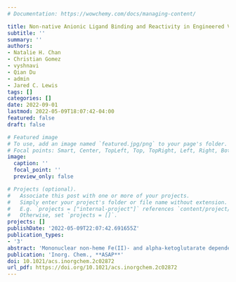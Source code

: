 ```yaml
---
# Documentation: https://wowchemy.com/docs/managing-content/

title: Non-native Anionic Ligand Binding and Reactivity in Engineered Variants of the Fe(II)- and α-Ketoglutarate-Dependent Oxygenase, SadA
subtitle: ''
summary: ''
authors:
- Natalie H. Chan
- Christian Gomez
- vyshnavi
- Qian Du
- admin
- Jared C. Lewis
tags: []
categories: []
date: 2022-09-01
lastmod: 2022-05-09T18:07:42-04:00
featured: false
draft: false

# Featured image
# To use, add an image named `featured.jpg/png` to your page's folder.
# Focal points: Smart, Center, TopLeft, Top, TopRight, Left, Right, BottomLeft, Bottom, BottomRight.
image:
  caption: ''
  focal_point: ''
  preview_only: false

# Projects (optional).
#   Associate this post with one or more of your projects.
#   Simply enter your project's folder or file name without extension.
#   E.g. `projects = ["internal-project"]` references `content/project/deep-learning/index.md`.
#   Otherwise, set `projects = []`.
projects: []
publishDate: '2022-05-09T22:07:42.691655Z'
publication_types:
- '3'
abstract: 'Mononuclear non-heme Fe(II)- and alpha-ketoglutarate dependent oxygenases (FeDOs) catalyze site-selective C-H hydroxylation. Variants of these enzymes in which a conserved Asp/Glu residue in the Fe(II)-binding facial triad is replaced by Ala/Gly can, in some cases, bind various anionic ligands and catalyze non-native chlorination and bromination reactions. In this study, we explore the binding of different anions to a FeDO facial triad variant, SadX, and the effects of that binding on HO• vs. X• rebound. We establish that chloride and bromide not only enable non-native halogenation reactions but that all anions investigated, including azide, cyanate, formate, and fluoride, significantly accelerate and influence the site selectivity of SadX hydroxylation catalysis. Azide and cyanate also lead to the formation of products resulting from N3•, NCO•, and OCN• rebound. While fluoride rebound is not observed, the rate acceleration provided by this ligand led us to calculate barriers for HO• and F• rebound from a putative Fe(III)(OH)(F) intermediate. These calculations suggest that the lack of fluorination is due to the relative barriers of the HO• and F• rebound transition states rather than an inaccessible barrier for F• rebound. Together, these results improve our understanding of FeDO facial triad variant tolerance of different anionic ligands, their ability to promote rebound involving those ligands, and inherent rebound preferences relative to HO• that will aid efforts to develop non-native catalysis using these enzymes.'
publication: 'Inorg. Chem., **ASAP**'
doi: 10.1021/acs.inorgchem.2c02872 
url_pdf: https://doi.org/10.1021/acs.inorgchem.2c02872 
---
```

